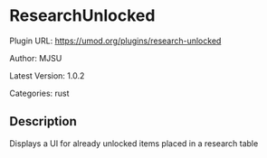# ResearchUnlocked

Plugin URL: https://umod.org/plugins/research-unlocked

Author: MJSU

Latest Version: 1.0.2

Categories: rust

## Description

Displays a UI for already unlocked items placed in a research table
